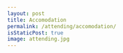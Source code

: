 ```yaml
---
layout: post
title: Accomodation
permalink: /attending/accomodation/
isStaticPost: true
image: attending.jpg
---
```

